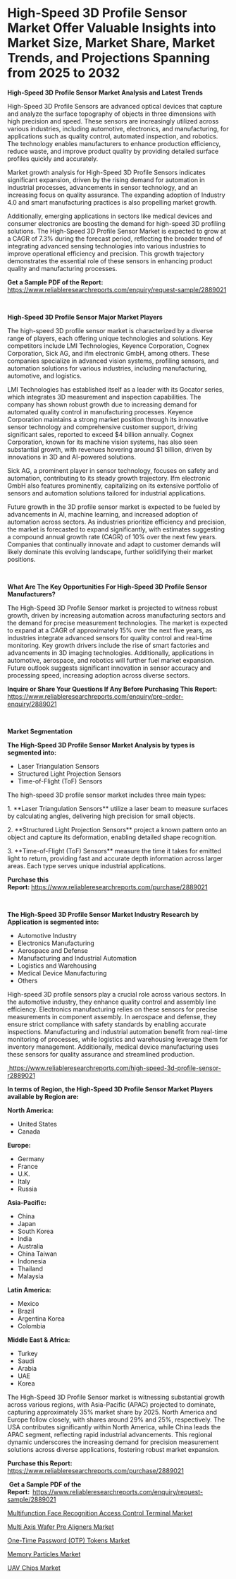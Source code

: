<p><h1>High-Speed 3D Profile Sensor Market Offer Valuable Insights into Market Size, Market Share, Market Trends, and Projections Spanning from 2025 to 2032</h1></p><p><strong>High-Speed 3D Profile Sensor Market Analysis and Latest Trends</strong></p>
<p><p>High-Speed 3D Profile Sensors are advanced optical devices that capture and analyze the surface topography of objects in three dimensions with high precision and speed. These sensors are increasingly utilized across various industries, including automotive, electronics, and manufacturing, for applications such as quality control, automated inspection, and robotics. The technology enables manufacturers to enhance production efficiency, reduce waste, and improve product quality by providing detailed surface profiles quickly and accurately.</p><p>Market growth analysis for High-Speed 3D Profile Sensors indicates significant expansion, driven by the rising demand for automation in industrial processes, advancements in sensor technology, and an increasing focus on quality assurance. The expanding adoption of Industry 4.0 and smart manufacturing practices is also propelling market growth.</p><p>Additionally, emerging applications in sectors like medical devices and consumer electronics are boosting the demand for high-speed 3D profiling solutions. The High-Speed 3D Profile Sensor Market is expected to grow at a CAGR of 7.3% during the forecast period, reflecting the broader trend of integrating advanced sensing technologies into various industries to improve operational efficiency and precision. This growth trajectory demonstrates the essential role of these sensors in enhancing product quality and manufacturing processes.</p></p>
<p><strong>Get a Sample PDF of the Report:&nbsp;</strong> <a href="https://www.reliableresearchreports.com/enquiry/request-sample/2889021?utm_campaign=2771&utm_medium=2&utm_source=Github&utm_content=ia&utm_term=14032025&utm_id=high-speed-3d-profile-sensor">https://www.reliableresearchreports.com/enquiry/request-sample/2889021</a></p>
<p>&nbsp;</p>
<p><strong>High-Speed 3D Profile Sensor Major Market Players</strong></p>
<p><p>The high-speed 3D profile sensor market is characterized by a diverse range of players, each offering unique technologies and solutions. Key competitors include LMI Technologies, Keyence Corporation, Cognex Corporation, Sick AG, and ifm electronic GmbH, among others. These companies specialize in advanced vision systems, profiling sensors, and automation solutions for various industries, including manufacturing, automotive, and logistics.</p><p>LMI Technologies has established itself as a leader with its Gocator series, which integrates 3D measurement and inspection capabilities. The company has shown robust growth due to increasing demand for automated quality control in manufacturing processes. Keyence Corporation maintains a strong market position through its innovative sensor technology and comprehensive customer support, driving significant sales, reported to exceed $4 billion annually. Cognex Corporation, known for its machine vision systems, has also seen substantial growth, with revenues hovering around $1 billion, driven by innovations in 3D and AI-powered solutions.</p><p>Sick AG, a prominent player in sensor technology, focuses on safety and automation, contributing to its steady growth trajectory. Ifm electronic GmbH also features prominently, capitalizing on its extensive portfolio of sensors and automation solutions tailored for industrial applications.</p><p>Future growth in the 3D profile sensor market is expected to be fueled by advancements in AI, machine learning, and increased adoption of automation across sectors. As industries prioritize efficiency and precision, the market is forecasted to expand significantly, with estimates suggesting a compound annual growth rate (CAGR) of 10% over the next few years. Companies that continually innovate and adapt to customer demands will likely dominate this evolving landscape, further solidifying their market positions.</p></p>
<p>&nbsp;</p>
<p><strong>What Are The Key Opportunities For High-Speed 3D Profile Sensor Manufacturers?</strong></p>
<p><p>The High-Speed 3D Profile Sensor market is projected to witness robust growth, driven by increasing automation across manufacturing sectors and the demand for precise measurement technologies. The market is expected to expand at a CAGR of approximately 15% over the next five years, as industries integrate advanced sensors for quality control and real-time monitoring. Key growth drivers include the rise of smart factories and advancements in 3D imaging technologies. Additionally, applications in automotive, aerospace, and robotics will further fuel market expansion. Future outlook suggests significant innovation in sensor accuracy and processing speed, increasing adoption across diverse sectors.</p></p>
<p><strong>Inquire or Share Your Questions If Any Before Purchasing This Report:</strong> <a href="https://www.reliableresearchreports.com/enquiry/pre-order-enquiry/2889021?utm_campaign=2771&utm_medium=2&utm_source=Github&utm_content=ia&utm_term=14032025&utm_id=high-speed-3d-profile-sensor">https://www.reliableresearchreports.com/enquiry/pre-order-enquiry/2889021</a></p>
<p>&nbsp;</p>
<p><strong>Market Segmentation</strong></p>
<p><strong>The High-Speed 3D Profile Sensor Market Analysis by types is segmented into:</strong></p>
<p><ul><li>Laser Triangulation Sensors</li><li>Structured Light Projection Sensors</li><li>Time-of-Flight (ToF) Sensors</li></ul></p>
<p><p>The high-speed 3D profile sensor market includes three main types: </p><p>1. **Laser Triangulation Sensors** utilize a laser beam to measure surfaces by calculating angles, delivering high precision for small objects.</p><p>  </p><p>2. **Structured Light Projection Sensors** project a known pattern onto an object and capture its deformation, enabling detailed shape recognition.</p><p>3. **Time-of-Flight (ToF) Sensors** measure the time it takes for emitted light to return, providing fast and accurate depth information across larger areas. Each type serves unique industrial applications.</p></p>
<p><strong>Purchase this Report:&nbsp;</strong><a href="https://www.reliableresearchreports.com/purchase/2889021?utm_campaign=2771&utm_medium=2&utm_source=Github&utm_content=ia&utm_term=14032025&utm_id=high-speed-3d-profile-sensor">https://www.reliableresearchreports.com/purchase/2889021</a></p>
<p>&nbsp;</p>
<p><strong>The High-Speed 3D Profile Sensor Market Industry Research by Application is segmented into:</strong></p>
<p><ul><li>Automotive Industry</li><li>Electronics Manufacturing</li><li>Aerospace and Defense</li><li>Manufacturing and Industrial Automation</li><li>Logistics and Warehousing</li><li>Medical Device Manufacturing</li><li>Others</li></ul></p>
<p><p>High-speed 3D profile sensors play a crucial role across various sectors. In the automotive industry, they enhance quality control and assembly line efficiency. Electronics manufacturing relies on these sensors for precise measurements in component assembly. In aerospace and defense, they ensure strict compliance with safety standards by enabling accurate inspections. Manufacturing and industrial automation benefit from real-time monitoring of processes, while logistics and warehousing leverage them for inventory management. Additionally, medical device manufacturing uses these sensors for quality assurance and streamlined production.</p></p>
<p><a href="https://www.reliableresearchreports.com/high-speed-3d-profile-sensor-r2889021?utm_campaign=2771&utm_medium=2&utm_source=Github&utm_content=ia&utm_term=14032025&utm_id=high-speed-3d-profile-sensor">&nbsp;https://www.reliableresearchreports.com/high-speed-3d-profile-sensor-r2889021</a></p>
<p><strong>In terms of Region, the High-Speed 3D Profile Sensor Market Players available by Region are:</strong></p>
<p>
    <p> <strong> North America: </strong>
        <ul>
            <li>United States</li>
            <li>Canada</li>
        </ul>
        </p> 
    <p> <strong> Europe: </strong>
        <ul>
            <li>Germany</li>
            <li>France</li>
            <li>U.K.</li>
            <li>Italy</li>
            <li>Russia</li>
        </ul>
        </p> 
    <p> <strong> Asia-Pacific: </strong>
        <ul>
            <li>China</li>
            <li>Japan</li>
            <li>South Korea</li>
            <li>India</li>
            <li>Australia</li>
            <li>China Taiwan</li>
            <li>Indonesia</li>
            <li>Thailand</li>
            <li>Malaysia</li>
        </ul>
        </p> 
    <p> <strong> Latin America: </strong>
        <ul>
            <li>Mexico</li>
            <li>Brazil</li>
            <li>Argentina Korea</li>
            <li>Colombia</li>
        </ul>
        </p> 
    <p> <strong> Middle East & Africa: </strong>
        <ul>
            <li>Turkey</li>
            <li>Saudi</li>
            <li>Arabia</li>
            <li>UAE</li>
            <li>Korea</li>
        </ul>
    </p>
    </p>
<p><p>The High-Speed 3D Profile Sensor market is witnessing substantial growth across various regions, with Asia-Pacific (APAC) projected to dominate, capturing approximately 35% market share by 2025. North America and Europe follow closely, with shares around 29% and 25%, respectively. The USA contributes significantly within North America, while China leads the APAC segment, reflecting rapid industrial advancements. This regional dynamic underscores the increasing demand for precision measurement solutions across diverse applications, fostering robust market expansion.</p></p>
<p><strong>Purchase this Report: </strong><a href="https://www.reliableresearchreports.com/purchase/2889021?utm_campaign=2771&utm_medium=2&utm_source=Github&utm_content=ia&utm_term=14032025&utm_id=high-speed-3d-profile-sensor">https://www.reliableresearchreports.com/purchase/2889021</a></p>
<p>&nbsp;<strong>Get a Sample PDF of the Report:&nbsp;&nbsp;</strong><a href="https://www.reliableresearchreports.com/enquiry/request-sample/2889021?utm_campaign=2771&utm_medium=2&utm_source=Github&utm_content=ia&utm_term=14032025&utm_id=high-speed-3d-profile-sensor">https://www.reliableresearchreports.com/enquiry/request-sample/2889021</a></p>
<p><strong></strong></p>
<p><p><a href="https://github.com/tszkintruca/Market-Research-Report-List-1/blob/main/multifunction-face-recognition-access-control-terminal-market.md?utm_campaign=2771&utm_medium=2&utm_source=Github&utm_content=ia&utm_term=14032025&utm_id=high-speed-3d-profile-sensor">Multifunction Face Recognition Access Control Terminal Market</a></p><p><a href="https://www.linkedin.com/pulse/multi-axis-wafer-pre-aligners-market-size-status-forecast-2025-2032-mx4df?utm_campaign=2771&utm_medium=2&utm_source=Github&utm_content=ia&utm_term=14032025&utm_id=high-speed-3d-profile-sensor">Multi Axis Wafer Pre Aligners Market</a></p><p><a href="https://www.linkedin.com/pulse/projected-revenue-market-growth-one-time-password-otp-rmq0e?utm_campaign=2771&utm_medium=2&utm_source=Github&utm_content=ia&utm_term=14032025&utm_id=high-speed-3d-profile-sensor">One-Time Password (OTP) Tokens Market</a></p><p><a href="https://www.linkedin.com/pulse/exploring-memory-particles-market-strategic-insights-growth-rbonf?utm_campaign=2771&utm_medium=2&utm_source=Github&utm_content=ia&utm_term=14032025&utm_id=high-speed-3d-profile-sensor">Memory Particles Market</a></p><p><a href="https://www.linkedin.com/pulse/uav-chips-market-size-projected-expand-86-cagr-from-2025-en5fe?utm_campaign=2771&utm_medium=2&utm_source=Github&utm_content=ia&utm_term=14032025&utm_id=high-speed-3d-profile-sensor">UAV Chips Market</a></p></p>